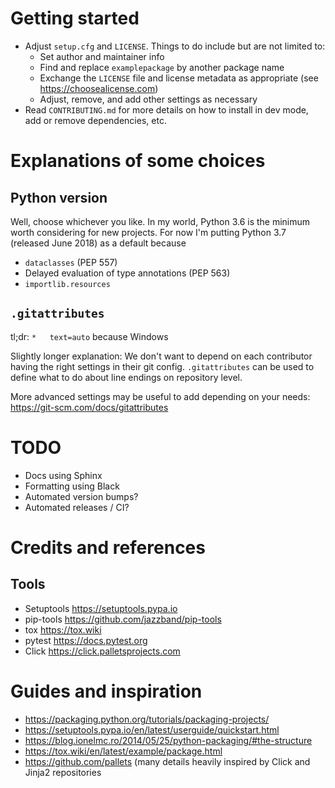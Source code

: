 # Getting started

- Adjust `setup.cfg` and `LICENSE`. Things to do include but are not limited to:
  - Set author and maintainer info
  - Find and replace `examplepackage` by another package name
  - Exchange the `LICENSE` file and license metadata as appropriate (see https://choosealicense.com)
  - Adjust, remove, and add other settings as necessary
- Read `CONTRIBUTING.md` for more details on how to install in dev mode, add or remove dependencies, etc.

# Explanations of some choices

## Python version

Well, choose whichever you like. In my world, Python 3.6 is the minimum worth considering for new projects. For now I'm putting Python 3.7 (released June 2018) as a default because
- `dataclasses` (PEP 557)
- Delayed evaluation of type annotations (PEP 563)
- `importlib.resources`

## `.gitattributes`

tl;dr: `*	text=auto` because Windows

Slightly longer explanation: We don't want to depend on each contributor having the right settings in their git config. `.gitattributes` can be used to define what to do about line endings on repository level.

More advanced settings may be useful to add depending on your needs: https://git-scm.com/docs/gitattributes

# TODO

- Docs using Sphinx
- Formatting using Black
- Automated version bumps?
- Automated releases / CI?

# Credits and references

## Tools

- Setuptools <https://setuptools.pypa.io>
- pip-tools <https://github.com/jazzband/pip-tools>
- tox <https://tox.wiki>
- pytest <https://docs.pytest.org>
- Click <https://click.palletsprojects.com>

# Guides and inspiration
- <https://packaging.python.org/tutorials/packaging-projects/>
- <https://setuptools.pypa.io/en/latest/userguide/quickstart.html>
- <https://blog.ionelmc.ro/2014/05/25/python-packaging/#the-structure>
- <https://tox.wiki/en/latest/example/package.html>
- <https://github.com/pallets> (many details heavily inspired by Click and Jinja2 repositories

